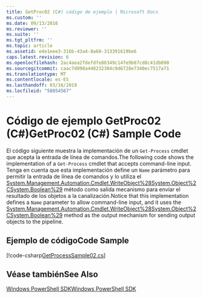 ```yaml
---
title: GetProc02 (C#) código de ejemplo | Microsoft Docs
ms.custom: ''
ms.date: 09/13/2016
ms.reviewer: ''
ms.suite: ''
ms.tgt_pltfrm: ''
ms.topic: article
ms.assetid: e4e1eee3-316b-43a4-8a60-313391619be6
caps.latest.revision: 6
ms.openlocfilehash: 2ac4aea2fdefdfe86349c14fe9b87cd8c41db090
ms.sourcegitcommit: caac7d098a448232304c9d6728e7340ec7517a71
ms.translationtype: MT
ms.contentlocale: es-ES
ms.lasthandoff: 03/16/2019
ms.locfileid: "58054567"
---
```

# <a name="getproc02-c-sample-code"></a><span data-ttu-id="5b522-102">Código de ejemplo GetProc02 (C#)</span><span class="sxs-lookup"><span data-stu-id="5b522-102">GetProc02 (C#) Sample Code</span></span>

<span data-ttu-id="5b522-103">El código siguiente muestra la implementación de un `Get-Process` cmdlet que acepta la entrada de línea de comandos.</span><span class="sxs-lookup"><span data-stu-id="5b522-103">The following code shows the implementation of a `Get-Process` cmdlet that accepts command-line input.</span></span> <span data-ttu-id="5b522-104">Tenga en cuenta que esta implementación define un `Name` parámetro para permitir la entrada de línea de comandos y lo utiliza el [System.Management.Automation.Cmdlet.WriteObject%28System.Object%2CSystem.Boolean%29](/dotnet/api/System.Management.Automation.Cmdlet.WriteObject%28System.Object%2CSystem.Boolean%29) método como salida mecanismo para enviar el resultado de los objetos a la canalización.</span><span class="sxs-lookup"><span data-stu-id="5b522-104">Notice that this implementation defines a `Name` parameter to allow command-line input, and it uses the [System.Management.Automation.Cmdlet.WriteObject%28System.Object%2CSystem.Boolean%29](/dotnet/api/System.Management.Automation.Cmdlet.WriteObject%28System.Object%2CSystem.Boolean%29) method as the output mechanism for sending output objects to the pipeline.</span></span>

## <a name="code-sample"></a><span data-ttu-id="5b522-105">Ejemplo de código</span><span class="sxs-lookup"><span data-stu-id="5b522-105">Code Sample</span></span>

[!code-csharp[GetProcessSample02.cs](../../powershell-sdk-samples/SDK-2.0/csharp/GetProcessSample02/GetProcessSample02.cs#L11-L76 "GetProcessSample02.cs")]

## <a name="see-also"></a><span data-ttu-id="5b522-106">Véase también</span><span class="sxs-lookup"><span data-stu-id="5b522-106">See Also</span></span>

[<span data-ttu-id="5b522-107">Windows PowerShell SDK</span><span class="sxs-lookup"><span data-stu-id="5b522-107">Windows PowerShell SDK</span></span>](../windows-powershell-reference.md)